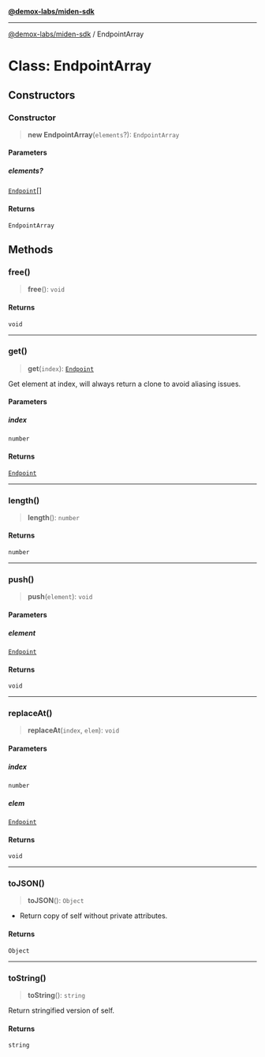 [**@demox-labs/miden-sdk**](../README.md)

***

[@demox-labs/miden-sdk](../README.md) / EndpointArray

# Class: EndpointArray

## Constructors

### Constructor

> **new EndpointArray**(`elements`?): `EndpointArray`

#### Parameters

##### elements?

[`Endpoint`](Endpoint.md)[]

#### Returns

`EndpointArray`

## Methods

### free()

> **free**(): `void`

#### Returns

`void`

***

### get()

> **get**(`index`): [`Endpoint`](Endpoint.md)

Get element at index, will always return a clone to avoid aliasing issues.

#### Parameters

##### index

`number`

#### Returns

[`Endpoint`](Endpoint.md)

***

### length()

> **length**(): `number`

#### Returns

`number`

***

### push()

> **push**(`element`): `void`

#### Parameters

##### element

[`Endpoint`](Endpoint.md)

#### Returns

`void`

***

### replaceAt()

> **replaceAt**(`index`, `elem`): `void`

#### Parameters

##### index

`number`

##### elem

[`Endpoint`](Endpoint.md)

#### Returns

`void`

***

### toJSON()

> **toJSON**(): `Object`

* Return copy of self without private attributes.

#### Returns

`Object`

***

### toString()

> **toString**(): `string`

Return stringified version of self.

#### Returns

`string`
